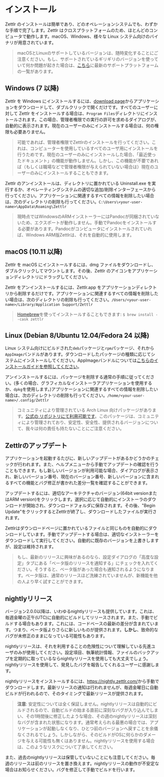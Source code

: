 # インストール

Zettlr のインストールは簡単であり、どのオペレーションシステムでも、わずかな手順で完了します。Zettlr はクロスプラットフォームのため、ほとんどのコンピュータで動作します。macOS、Windows、様々な Linux システム向けのバイナリが用意されています。

> macOSとLinuxのサポートしているバージョンは、随時変化することにご注意ください。もし、サポートされているギリギリのバージョンを使っていて何か問題が起きた場合は、[こちら](https://www.electronjs.org/docs/tutorial/support#supported-platforms)に最新のサポートプラットフォームの一覧があります。

## Windows (7 以降)

Zettlr を Windows にインストールするには、[download page](https://www.zettlr.com/download)からアプリケーションをダウンロードして、ダブルクリックで開くだけです。すべてのユーザーに対して Zettlr をインストールする場合は、`Program Files`ディレクトリにインストールされます。この場合、管理者権限での実行の許可を求めるダイアログが、自動的に表示されます。現在のユーザーのみにインストールする場合は、何の権限も必要ありません。

> 可能であれば、管理者権限でZettlrのインストールを行ってください。これは、コンピューターを使用しているすべてのユーザ用にインストールを行うためです。現在のユーザーのみにインストールした場合、「最近使ったドキュメント」の機能が動作しません。しかし、この機能が不要であれば（もしくは職場などで管理者権限が与えられていない場合は）現在のユーザーのみにインストールすることもできます。

Zettlr のアンインストールは、ディレクトリに置かれている Uninstall.exe を実行するか、オペレーティングシステムの適切な追加/削除インターフェースから行ってください。アプリケーションに関連するすべての情報を削除したい場合は、次のディレクトリの削除も行ってください。`C:\Users\<your-user-name>\AppData\Roaming\Zettlr`

> 現時点ではWindowsのARMインストーラーにはPandocが同梱されていないため、エクスポートが動作しません。手動でPandocをインストールする必要があります。Pandocがコンピュータにインストールされていれば、Windows ARM版Zettlrは、それを自動的に使用します。

## macOS (10.11 以降)

Zettlr を macOS にインストールするには、dmg ファイルをダウンロードし、ダブルクリックしてマウントします。その後、Zettlr のアイコンをアプリケーションディレクトリにドラッグしてください。

Zettlr をアンインストールするには、Zettlr.app をアプリケーションディレクトリから削除するだけです。アプリケーションに関連するすべての情報を削除したい場合は、次のディレクトリの削除も行ってください。`/Users/<your-user-name>/Library/Application Support/Zettlr`

> [Homebrew](https://formulae.brew.sh/cask/zettlr)を使ってインストールすることもできます: `$ brew install --cask zettlr`

## Linux (Debian 8/Ubuntu 12.04/Fedora 24 以降)

Linux システム向けにビルドされた`deb`パッケージと`rpm`パッケージ、それから`AppImage`バンドルがあります。ダウンロードしたパッケージの種類に応じてシステムにインストールしてください。AppImageバンドルについては[こちらのインストールガイドを参照してください](https://appimage.org/)。

アンインストールするには、パッケージを削除する通常の手順に従ってください。(多くの場合、グラフィカルなインストーラアプリケーションを使用するか、`dpkg`を使用します。)アプリケーションに関連するすべての情報を削除したい場合は、次のディレクトリの削除も行ってください。`/home/<your-user-name>/.config/Zettlr`

> コミュニティにより管理されている Arch Linux 向けパッケージがあります。[公式の リポジトリにて利用可能です](https://wiki.archlinux.org/title/Zettlr#Installation)。このパッケージは、コミュニティにより管理されており、安定性、安全性、提供されるバージョンについて、我々は何の責任も持たないことにご注意ください。

## Zettlrのアップデート

アプリケーションを起動するたびに、新しいアップデートがあるかどうかのチェックが行われます。また、ヘルプメニューから手動でアップデートの確認を行うこともできます。もし新しいバージョンが利用可能な場合、ダイアログが表示され、新しいバージョン番号、現在のバージョン番号、新しいバージョンに含まれるすべての機能とバグ修正が書かれた差分一覧を確認することができます。

アップデートするには、適切なアーキテクチャのバージョン(64bit versionまたはARM version)をクリックします。選択に応じて自動的にインストーラのダウンロードが開始され、ダウンロードフォルダに保存されます。その後、"Begin Update"をクリックするとZettlrが終了し、ダウンロードしたファイルが実行されます。

Zettlrはダウンロードページに置かれているファイルと同じものを自動的にダウンロードしています。手動でアップデートする場合は、適切なインストーラーをダウンロードして実行してください。自動的に既存のバージョンを上書きしますが、設定は維持されます。

> もし、最新のリリースに興味があるのなら、設定ダイアログの「高度な設定」タブにある「ベータ版のリリースを通知する」にチェックを入れてください。そうすると、ベータ版があった場合も通知されるようになります。ベータ版は、通常のリリースほど洗練されていませんが、新機能を他の人より早く試すことができます。

## nightlyリリース

バージョン2.0.0以降は、いわゆるnightlyリリースも提供しています。これは、毎週金曜の正午(UTC)に自動的にビルドしてリリースされます。また、手動でビルドする場合もあります。これには、コードベースの最新の差分が含まれています。つまり、ベータ版よりさらに新しいものが提供されます。**しかし**、致命的なバグが未修正のままになっている可能性もあります。

nightlyリリースは、それを利用することの危険性について理解している先進ユーザのみが使用してください。設定項目、執筆統計情報、ファイルのバックアップを定期的に取っているならnightlyリリースを使用しても大丈夫でしょう。nightlyリリースを使用して、発見したバグを報告してくれるユーザーに感謝します。

nightlyリリースをインストールするには、<https://nightly.zettlr.com/>から手動でダウンロードします。最新リリースの通知は行われませんが、毎週金曜日に自動ビルドが行われるので、そのタイミングで最新リリースが提供されます。

> **注意**: 安定性については全く保証しません。nightlyリリースは自動的にビルドされるので、自動ビルドの始まる直前に深刻なバグが入り込んでしまい、その1時間後に修正したような場合、その週のnightlyリリースは深刻なバグが含まれた状態になります。通常考えられる最悪の場合では、アプリケーションが起動しなくなり、ひとつ前のバージョンへ戻すことを余儀なくされるでしょう。しかしながら、そのビルドがOSに何らかのダメージを与える可能性も無くはありません。nightlyリリースを使用する場合は、このようなリスクについて了承してください。

また、過去のnightlyリリースは保管していないことにも注意してください。毎週のリリースは前のリリースを置き換えます。nightlyリリースの動作が不安定な場合はお知らせください。バグを修正して手動でビルドを行います。
